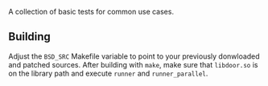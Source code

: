 A collection of basic tests for common use cases.

## Building
Adjust the `BSD_SRC` Makefile variable to point to your previously donwloaded and patched sources.
After building with `make`, make sure that `libdoor.so` is on the library path and execute `runner` and `runner_parallel`.
